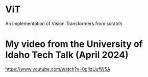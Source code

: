 # ViT
An implementation of Vision Transformers from scratch

# My video from the University of Idaho Tech Talk (April 2024)
https://www.youtube.com/watch?v=0gIIzUufW5A

